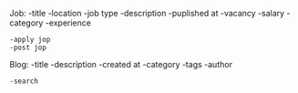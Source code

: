 Job:
    -title
    -location 
    -job type
    -description 
    -puplished at
    -vacancy
    -salary
    -category
    -experience


    -apply jop
    -post jop


Blog:
    -title 
    -description 
    -created at
    -category
    -tags
    -author

    -search 